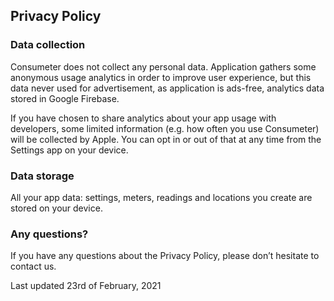 ## Privacy Policy
### Data collection
Consumeter does not collect any personal data. Application gathers some anonymous usage analytics in order to improve user experience, but this data never used for advertisement, as application is ads-free, analytics data stored in Google Firebase.

If you have chosen to share analytics about your app usage with developers, some limited information (e.g. how often you use Consumeter) will be collected by Apple. You can opt in or out of that at any time from the Settings app on your device.

### Data storage
All your app data: settings, meters, readings and locations you create are stored on your device.

### Any questions?
If you have any questions about the Privacy Policy, please don’t hesitate to contact us.

Last updated 23rd of February, 2021
